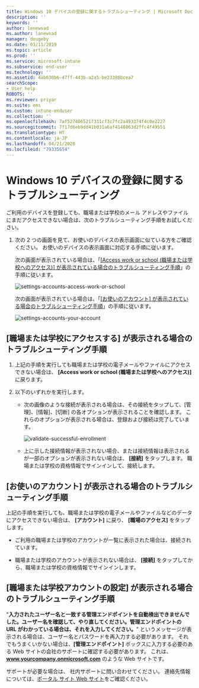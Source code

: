 ```yaml
---
title: Windows 10 デバイスの登録に関するトラブルシューティング | Microsoft Docs
description: ''
keywords: ''
author: lenewsad
ms.author: lanewsad
manager: dougeby
ms.date: 03/11/2019
ms.topic: article
ms.prod: ''
ms.service: microsoft-intune
ms.subservice: end-user
ms.technology: ''
ms.assetid: 4ab630b6-47ff-443b-a2a5-be23388bcea7
searchScope:
- User help
ROBOTS: ''
ms.reviewer: priyar
ms.suite: ems
ms.custom: intune-enduser
ms.collection: ''
ms.openlocfilehash: 7af5274065217331cf3c7fc2a493374f4c0e2227
ms.sourcegitcommit: 7f17d6eb9dd41b031a6af4148863d2ffc4f49551
ms.translationtype: HT
ms.contentlocale: ja-JP
ms.lasthandoff: 04/21/2020
ms.locfileid: "79335654"
---
```

# <a name="troubleshoot-your-windows-10-device-enrollment"></a>Windows 10 デバイスの登録に関するトラブルシューティング
ご利用のデバイスを登録しても、職場または学校のメール アドレスやファイルにまだアクセスできない場合は、次のトラブルシューティング手順をお試しください。  

1. 次の 2 つの画面を見て、お使いのデバイスの表示画面に似ている方をご確認ください。 お使いのデバイスの表示画面に対応する手順に従います。

    次の画面が表示されている場合は、「[[Access work or school (職場または学校へのアクセス)] が表示されている場合のトラブルシューティング手順](#troubleshooting-steps-to-follow-if-you-see-access-work-or-school)」の手順に従います。

    ![settings-accounts-access-work-or-school](./media/w10-enroll-rs1-connect-to-work-or-school.png)

    次の画面が表示されている場合は、「[[お使いのアカウント] が表示されている場合のトラブルシューティング手順](#troubleshooting-steps-to-follow-if-you-see-your-account)」の手順に従います。

    ![settings-accounts-your-account](./media/W10-enroll-2-accounts-your-account.png)

## <a name="troubleshooting-steps-to-follow-if-you-see-access-work-or-school"></a>[職場または学校にアクセスする] が表示される場合のトラブルシューティング手順

1. 上記の手順を実行しても職場または学校の電子メールやファイルにアクセスできない場合は、 **[Access work or school (職場または学校へのアクセス)]** に戻ります。

2. 以下のいずれかを実行します。

   - 次の画像のような接続が表示される場合は、その接続をタップして、[管理]、[情報]、[切断] の各オプションが表示されることを確認します。 これらのオプションが表示される場合は、登録および接続は完了しています。

     ![validate-successful-enrollment](./media/w10-enroll-rs1-validate-successful-enrollment.png)

   - 上に示した接続情報が表示されない場合、または接続情報は表示されるが一部のオプションが表示されない場合は、 **[接続]** をタップします。 職場または学校の資格情報でサインインして、接続します。  

## <a name="troubleshooting-steps-to-follow-if-you-see-your-account"></a>[お使いのアカウント] が表示される場合のトラブルシューティング手順

上記の手順を実行しても、職場または学校の電子メールやファイルなどのデータにアクセスできない場合は、 **[アカウント]** に戻り、 **[職場のアクセス]** をタップします。

- ご利用の職場または学校のアカウントが一覧に表示された場合は、接続されています。  

- 職場または学校のアカウントが表示されない場合は、 **[接続]** をタップしてから、職場または学校の資格情報でサインインします。

## <a name="troubleshooting-steps-to-follow-if-you-see-set-up-a-work-or-school-account"></a>[職場または学校アカウントの設定] が表示される場合のトラブルシューティング手順

"<strong>入力されたユーザー名と一致する管理エンドポイントを自動検出できませんでした。ユーザー名を確認して、やり直してください。管理エンドポイントの URL がわかっている場合は、それを入力してください。</strong>" というメッセージが表示される場合は、ユーザー名とパスワードを再入力する必要があります。 それでもうまくいかない場合は、<strong>[管理エンドポイント]</strong> ボックスに入力する必要のある Web サイトの会社のサポートに確認する必要があります。 これは、<strong>www.yourcompany.onmicrosoft.com</strong> のような Web サイトです。

サポートが必要な場合は、 社内サポートに問い合わせてください。 連絡先情報については、[ポータル サイト Web サイト](https://go.microsoft.com/fwlink/?linkid=2010980)をご確認ください。
